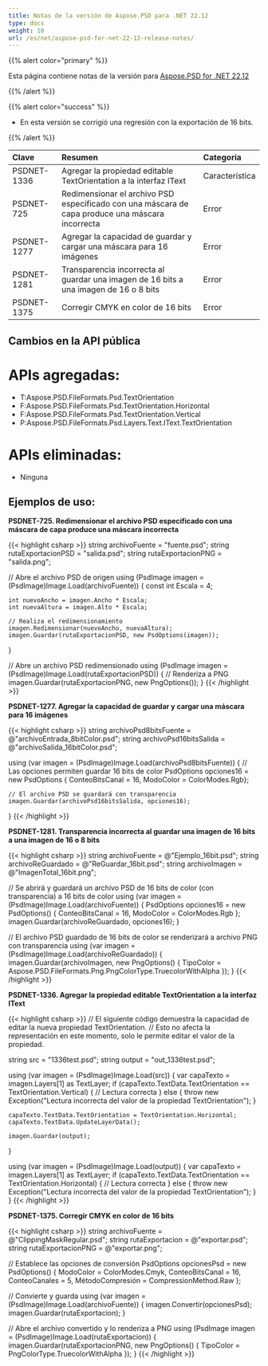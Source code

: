 ```yaml
---
title: Notas de la versión de Aspose.PSD para .NET 22.12
type: docs
weight: 10
url: /es/net/aspose-psd-for-net-22-12-release-notes/
---
```


{{% alert color="primary" %}}

Esta página contiene notas de la versión para [Aspose.PSD for .NET 22.12](https://www.nuget.org/packages/Aspose.PSD/)

{{% /alert %}}

{{% alert color="success" %}}

- En esta versión se corrigió una regresión con la exportación de 16 bits.

{{% /alert %}}

|**Clave**|**Resumen**|**Categoría**|
| :- | :- | :- |
|PSDNET-1336|Agregar la propiedad editable TextOrientation a la interfaz IText|Característica|
|PSDNET-725|Redimensionar el archivo PSD especificado con una máscara de capa produce una máscara incorrecta|Error|
|PSDNET-1277|Agregar la capacidad de guardar y cargar una máscara para 16 imágenes|Error|
|PSDNET-1281|Transparencia incorrecta al guardar una imagen de 16 bits a una imagen de 16 o 8 bits|Error|
|PSDNET-1375|Corregir CMYK en color de 16 bits|Error|


## **Cambios en la API pública**
# **APIs agregadas:**
- T:Aspose.PSD.FileFormats.Psd.TextOrientation
- F:Aspose.PSD.FileFormats.Psd.TextOrientation.Horizontal
- F:Aspose.PSD.FileFormats.Psd.TextOrientation.Vertical
- P:Aspose.PSD.FileFormats.Psd.Layers.Text.IText.TextOrientation


# **APIs eliminadas:**
- Ninguna


## **Ejemplos de uso:**

**PSDNET-725. Redimensionar el archivo PSD especificado con una máscara de capa produce una máscara incorrecta**

{{< highlight csharp >}}
string archivoFuente = "fuente.psd";
string rutaExportacionPSD = "salida.psd";
string rutaExportacionPNG = "salida.png";

// Abre el archivo PSD de origen
using (PsdImage imagen = (PsdImage)Image.Load(archivoFuente))
{
    const int Escala = 4;

    int nuevoAncho = imagen.Ancho * Escala;
    int nuevaAltura = imagen.Alto * Escala;

    // Realiza el redimensionamiento
    imagen.Redimensionar(nuevoAncho, nuevaAltura);
    imagen.Guardar(rutaExportacionPSD, new PsdOptions(imagen));
}

// Abre un archivo PSD redimensionado
using (PsdImage imagen = (PsdImage)Image.Load(rutaExportacionPSD))
{
    // Renderiza a PNG
    imagen.Guardar(rutaExportacionPNG, new PngOptions());
}
{{< /highlight >}}

**PSDNET-1277. Agregar la capacidad de guardar y cargar una máscara para 16 imágenes**

{{< highlight csharp >}}
string archivoPsd8bitsFuente = @"archivoEntrada_8bitColor.psd";
string archivoPsd16bitsSalida = @"archivoSalida_16bitColor.psd";

using (var imagen = (PsdImage)Image.Load(archivoPsd8bitsFuente))
{
    // Las opciones permiten guardar 16 bits de color
    PsdOptions opciones16 = new PsdOptions { ConteoBitsCanal = 16, ModoColor = ColorModes.Rgb};

    // El archivo PSD se guardará con transparencia
    imagen.Guardar(archivoPsd16bitsSalida, opciones16);
}
{{< /highlight >}}

**PSDNET-1281. Transparencia incorrecta al guardar una imagen de 16 bits a una imagen de 16 o 8 bits**

{{< highlight csharp >}}
string archivoFuente = @"Ejemplo_16bit.psd";
string archivoReGuardado = @"ReGuardar_16bit.psd";
string archivoImagen = @"ImagenTotal_16bit.png";

// Se abrirá y guardará un archivo PSD de 16 bits de color (con transparencia) a 16 bits de color
using (var imagen = (PsdImage)Image.Load(archivoFuente))
{
    PsdOptions opciones16 = new PsdOptions() { ConteoBitsCanal = 16, ModoColor = ColorModes.Rgb };
    imagen.Guardar(archivoReGuardado, opciones16);
}

// El archivo PSD guardado de 16 bits de color se renderizará a archivo PNG con transparencia
using (var imagen = (PsdImage)Image.Load(archivoReGuardado))
{
    imagen.Guardar(archivoImagen, new PngOptions() { TipoColor = Aspose.PSD.FileFormats.Png.PngColorType.TruecolorWithAlpha });
}
{{< /highlight >}}

**PSDNET-1336. Agregar la propiedad editable TextOrientation a la interfaz IText**

{{< highlight csharp >}}
// El siguiente código demuestra la capacidad de editar la nueva propiedad TextOrientation.
// Esto no afecta la representación en este momento, solo le permite editar el valor de la propiedad.

string src = "1336test.psd";
string output = "out_1336test.psd";

using (var imagen = (PsdImage)Image.Load(src))
{
    var capaTexto = imagen.Layers[1] as TextLayer;
    if (capaTexto.TextData.TextOrientation == TextOrientation.Vertical)
    {
        // Lectura correcta
    }
    else
    {
        throw new Exception("Lectura incorrecta del valor de la propiedad TextOrientation");
    }

    capaTexto.TextData.TextOrientation = TextOrientation.Horizontal;
    capaTexto.TextData.UpdateLayerData();

    imagen.Guardar(output);
}

using (var imagen = (PsdImage)Image.Load(output))
{
    var capaTexto = imagen.Layers[1] as TextLayer;
    if (capaTexto.TextData.TextOrientation == TextOrientation.Horizontal)
    {
        // Lectura correcta
    }
    else
    {
        throw new Exception("Lectura incorrecta del valor de la propiedad TextOrientation");
    }
}
{{< /highlight >}}

**PSDNET-1375. Corregir CMYK en color de 16 bits**

{{< highlight csharp >}}
string archivoFuente = @"ClippingMaskRegular.psd";
string rutaExportacion = @"exportar.psd";
string rutaExportacionPNG = @"exportar.png";

// Establece las opciones de conversión
PsdOptions opcionesPsd = new PsdOptions()
{
    ModoColor = ColorModes.Cmyk,
    ConteoBitsCanal = 16,
    ConteoCanales = 5,
    MétodoCompresión = CompressionMethod.Raw
};

// Convierte y guarda
using (var imagen = (PsdImage)Image.Load(archivoFuente))
{
    imagen.Convertir(opcionesPsd);
    imagen.Guardar(rutaExportacion);
}

// Abre el archivo convertido y lo renderiza a PNG
using (PsdImage imagen = (PsdImage)Image.Load(rutaExportacion))
{
    imagen.Guardar(rutaExportacionPNG, new PngOptions() { TipoColor = PngColorType.TruecolorWithAlpha });
}
{{< /highlight >}}
